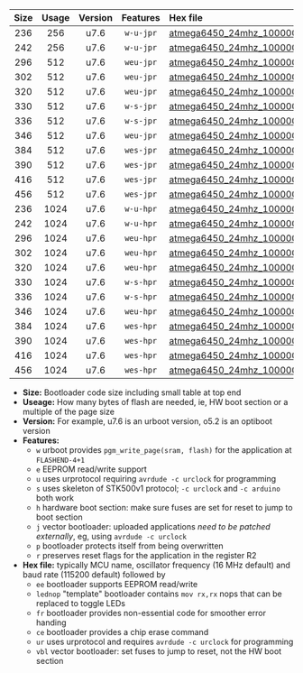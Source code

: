 |Size|Usage|Version|Features|Hex file|
|:-:|:-:|:-:|:-:|:--|
|236|256|u7.6|`w-u-jpr`|[atmega6450_24mhz_1000000bps_ur_vbl.hex](https://raw.githubusercontent.com/stefanrueger/urboot/main/atmega6450_24mhz_1000000bps_ur_vbl.hex)|
|242|256|u7.6|`w-u-jpr`|[atmega6450_24mhz_1000000bps_lednop_ur_vbl.hex](https://raw.githubusercontent.com/stefanrueger/urboot/main/atmega6450_24mhz_1000000bps_lednop_ur_vbl.hex)|
|296|512|u7.6|`weu-jpr`|[atmega6450_24mhz_1000000bps_ee_ur_vbl.hex](https://raw.githubusercontent.com/stefanrueger/urboot/main/atmega6450_24mhz_1000000bps_ee_ur_vbl.hex)|
|302|512|u7.6|`weu-jpr`|[atmega6450_24mhz_1000000bps_ee_lednop_ur_vbl.hex](https://raw.githubusercontent.com/stefanrueger/urboot/main/atmega6450_24mhz_1000000bps_ee_lednop_ur_vbl.hex)|
|320|512|u7.6|`weu-jpr`|[atmega6450_24mhz_1000000bps_ee_lednop_fr_ur_vbl.hex](https://raw.githubusercontent.com/stefanrueger/urboot/main/atmega6450_24mhz_1000000bps_ee_lednop_fr_ur_vbl.hex)|
|330|512|u7.6|`w-s-jpr`|[atmega6450_24mhz_1000000bps_vbl.hex](https://raw.githubusercontent.com/stefanrueger/urboot/main/atmega6450_24mhz_1000000bps_vbl.hex)|
|336|512|u7.6|`w-s-jpr`|[atmega6450_24mhz_1000000bps_lednop_vbl.hex](https://raw.githubusercontent.com/stefanrueger/urboot/main/atmega6450_24mhz_1000000bps_lednop_vbl.hex)|
|346|512|u7.6|`weu-jpr`|[atmega6450_24mhz_1000000bps_ee_lednop_fr_ce_ur_vbl.hex](https://raw.githubusercontent.com/stefanrueger/urboot/main/atmega6450_24mhz_1000000bps_ee_lednop_fr_ce_ur_vbl.hex)|
|384|512|u7.6|`wes-jpr`|[atmega6450_24mhz_1000000bps_ee_vbl.hex](https://raw.githubusercontent.com/stefanrueger/urboot/main/atmega6450_24mhz_1000000bps_ee_vbl.hex)|
|390|512|u7.6|`wes-jpr`|[atmega6450_24mhz_1000000bps_ee_lednop_vbl.hex](https://raw.githubusercontent.com/stefanrueger/urboot/main/atmega6450_24mhz_1000000bps_ee_lednop_vbl.hex)|
|416|512|u7.6|`wes-jpr`|[atmega6450_24mhz_1000000bps_ee_lednop_fr_vbl.hex](https://raw.githubusercontent.com/stefanrueger/urboot/main/atmega6450_24mhz_1000000bps_ee_lednop_fr_vbl.hex)|
|456|512|u7.6|`wes-jpr`|[atmega6450_24mhz_1000000bps_ee_lednop_fr_ce_vbl.hex](https://raw.githubusercontent.com/stefanrueger/urboot/main/atmega6450_24mhz_1000000bps_ee_lednop_fr_ce_vbl.hex)|
|236|1024|u7.6|`w-u-hpr`|[atmega6450_24mhz_1000000bps_ur.hex](https://raw.githubusercontent.com/stefanrueger/urboot/main/atmega6450_24mhz_1000000bps_ur.hex)|
|242|1024|u7.6|`w-u-hpr`|[atmega6450_24mhz_1000000bps_lednop_ur.hex](https://raw.githubusercontent.com/stefanrueger/urboot/main/atmega6450_24mhz_1000000bps_lednop_ur.hex)|
|296|1024|u7.6|`weu-hpr`|[atmega6450_24mhz_1000000bps_ee_ur.hex](https://raw.githubusercontent.com/stefanrueger/urboot/main/atmega6450_24mhz_1000000bps_ee_ur.hex)|
|302|1024|u7.6|`weu-hpr`|[atmega6450_24mhz_1000000bps_ee_lednop_ur.hex](https://raw.githubusercontent.com/stefanrueger/urboot/main/atmega6450_24mhz_1000000bps_ee_lednop_ur.hex)|
|320|1024|u7.6|`weu-hpr`|[atmega6450_24mhz_1000000bps_ee_lednop_fr_ur.hex](https://raw.githubusercontent.com/stefanrueger/urboot/main/atmega6450_24mhz_1000000bps_ee_lednop_fr_ur.hex)|
|330|1024|u7.6|`w-s-hpr`|[atmega6450_24mhz_1000000bps.hex](https://raw.githubusercontent.com/stefanrueger/urboot/main/atmega6450_24mhz_1000000bps.hex)|
|336|1024|u7.6|`w-s-hpr`|[atmega6450_24mhz_1000000bps_lednop.hex](https://raw.githubusercontent.com/stefanrueger/urboot/main/atmega6450_24mhz_1000000bps_lednop.hex)|
|346|1024|u7.6|`weu-hpr`|[atmega6450_24mhz_1000000bps_ee_lednop_fr_ce_ur.hex](https://raw.githubusercontent.com/stefanrueger/urboot/main/atmega6450_24mhz_1000000bps_ee_lednop_fr_ce_ur.hex)|
|384|1024|u7.6|`wes-hpr`|[atmega6450_24mhz_1000000bps_ee.hex](https://raw.githubusercontent.com/stefanrueger/urboot/main/atmega6450_24mhz_1000000bps_ee.hex)|
|390|1024|u7.6|`wes-hpr`|[atmega6450_24mhz_1000000bps_ee_lednop.hex](https://raw.githubusercontent.com/stefanrueger/urboot/main/atmega6450_24mhz_1000000bps_ee_lednop.hex)|
|416|1024|u7.6|`wes-hpr`|[atmega6450_24mhz_1000000bps_ee_lednop_fr.hex](https://raw.githubusercontent.com/stefanrueger/urboot/main/atmega6450_24mhz_1000000bps_ee_lednop_fr.hex)|
|456|1024|u7.6|`wes-hpr`|[atmega6450_24mhz_1000000bps_ee_lednop_fr_ce.hex](https://raw.githubusercontent.com/stefanrueger/urboot/main/atmega6450_24mhz_1000000bps_ee_lednop_fr_ce.hex)|

- **Size:** Bootloader code size including small table at top end
- **Useage:** How many bytes of flash are needed, ie, HW boot section or a multiple of the page size
- **Version:** For example, u7.6 is an urboot version, o5.2 is an optiboot version
- **Features:**
  + `w` urboot provides `pgm_write_page(sram, flash)` for the application at `FLASHEND-4+1`
  + `e` EEPROM read/write support
  + `u` uses urprotocol requiring `avrdude -c urclock` for programming
  + `s` uses skeleton of STK500v1 protocol; `-c urclock` and `-c arduino` both work
  + `h` hardware boot section: make sure fuses are set for reset to jump to boot section
  + `j` vector bootloader: uploaded applications *need to be patched externally*, eg, using `avrdude -c urclock`
  + `p` bootloader protects itself from being overwritten
  + `r` preserves reset flags for the application in the register R2
- **Hex file:** typically MCU name, oscillator frequency (16 MHz default) and baud rate (115200 default) followed by
  + `ee` bootloader supports EEPROM read/write
  + `lednop` "template" bootloader contains `mov rx,rx` nops that can be replaced to toggle LEDs
  + `fr` bootloader provides non-essential code for smoother error handing
  + `ce` bootloader provides a chip erase command
  + `ur` uses urprotocol and requires `avrdude -c urclock` for programming
  + `vbl` vector bootloader: set fuses to jump to reset, not the HW boot section
